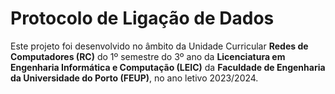 # Protocolo de Ligação de Dados

Este projeto foi desenvolvido no âmbito da Unidade Curricular **Redes de Computadores (RC)** do 1º semestre do 3º ano da **Licenciatura em Engenharia Informática e Computação (LEIC)** da **Faculdade de Engenharia da Universidade do Porto (FEUP)**, no ano letivo 2023/2024.
